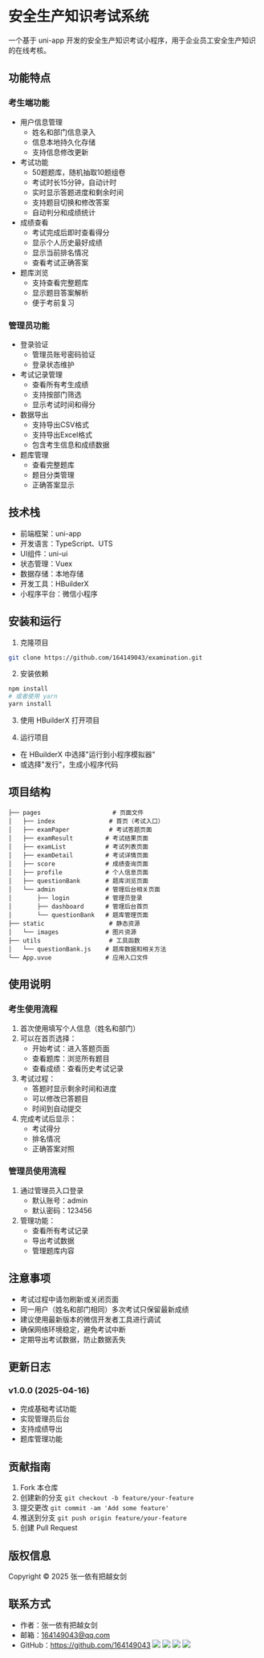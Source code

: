 # 安全生产知识考试系统

一个基于 uni-app 开发的安全生产知识考试小程序，用于企业员工安全生产知识的在线考核。

## 功能特点

### 考生端功能
- 用户信息管理
  - 姓名和部门信息录入
  - 信息本地持久化存储
  - 支持信息修改更新
- 考试功能
  - 50题题库，随机抽取10题组卷
  - 考试时长15分钟，自动计时
  - 实时显示答题进度和剩余时间
  - 支持题目切换和修改答案
  - 自动判分和成绩统计
- 成绩查看
  - 考试完成后即时查看得分
  - 显示个人历史最好成绩
  - 显示当前排名情况
  - 查看考试正确答案
- 题库浏览
  - 支持查看完整题库
  - 显示题目答案解析
  - 便于考前复习

### 管理员功能
- 登录验证
  - 管理员账号密码验证
  - 登录状态维护
- 考试记录管理
  - 查看所有考生成绩
  - 支持按部门筛选
  - 显示考试时间和得分
- 数据导出
  - 支持导出CSV格式
  - 支持导出Excel格式
  - 包含考生信息和成绩数据
- 题库管理
  - 查看完整题库
  - 题目分类管理
  - 正确答案显示

## 技术栈

- 前端框架：uni-app
- 开发语言：TypeScript、UTS
- UI组件：uni-ui
- 状态管理：Vuex
- 数据存储：本地存储
- 开发工具：HBuilderX
- 小程序平台：微信小程序

## 安装和运行

1. 克隆项目
```bash
git clone https://github.com/164149043/examination.git
```

2. 安装依赖
```bash
npm install
# 或者使用 yarn
yarn install
```

3. 使用 HBuilderX 打开项目

4. 运行项目
- 在 HBuilderX 中选择"运行到小程序模拟器"
- 或选择"发行"，生成小程序代码

## 项目结构

```
├── pages                    # 页面文件
│   ├── index               # 首页（考试入口）
│   ├── examPaper           # 考试答题页面
│   ├── examResult         # 考试结果页面
│   ├── examList           # 考试列表页面
│   ├── examDetail         # 考试详情页面
│   ├── score              # 成绩查询页面
│   ├── profile            # 个人信息页面
│   ├── questionBank       # 题库浏览页面
│   └── admin              # 管理后台相关页面
│       ├── login          # 管理员登录
│       ├── dashboard      # 管理后台首页
│       └── questionBank   # 题库管理页面
├── static                  # 静态资源
│   └── images             # 图片资源
├── utils                   # 工具函数
│   └── questionBank.js    # 题库数据和相关方法
└── App.uvue               # 应用入口文件
```

## 使用说明

### 考生使用流程
1. 首次使用填写个人信息（姓名和部门）
2. 可以在首页选择：
   - 开始考试：进入答题页面
   - 查看题库：浏览所有题目
   - 查看成绩：查看历史考试记录
3. 考试过程：
   - 答题时显示剩余时间和进度
   - 可以修改已答题目
   - 时间到自动提交
4. 完成考试后显示：
   - 考试得分
   - 排名情况
   - 正确答案对照

### 管理员使用流程
1. 通过管理员入口登录
   - 默认账号：admin
   - 默认密码：123456
2. 管理功能：
   - 查看所有考试记录
   - 导出考试数据
   - 管理题库内容

## 注意事项

- 考试过程中请勿刷新或关闭页面
- 同一用户（姓名和部门相同）多次考试只保留最新成绩
- 建议使用最新版本的微信开发者工具进行调试
- 确保网络环境稳定，避免考试中断
- 定期导出考试数据，防止数据丢失

## 更新日志

### v1.0.0 (2025-04-16)
- 完成基础考试功能
- 实现管理员后台
- 支持成绩导出
- 题库管理功能

## 贡献指南

1. Fork 本仓库
2. 创建新的分支 `git checkout -b feature/your-feature`
3. 提交更改 `git commit -am 'Add some feature'`
4. 推送到分支 `git push origin feature/your-feature`
5. 创建 Pull Request

## 版权信息

Copyright © 2025 张一依有把越女剑

## 联系方式

- 作者：张一依有把越女剑
- 邮箱：164149043@qq.com
- GitHub：https://github.com/164149043
![](README_files/2.jpg)
![](README_files/3.jpg)
![](README_files/5.jpg)
![](README_files/6.jpg)